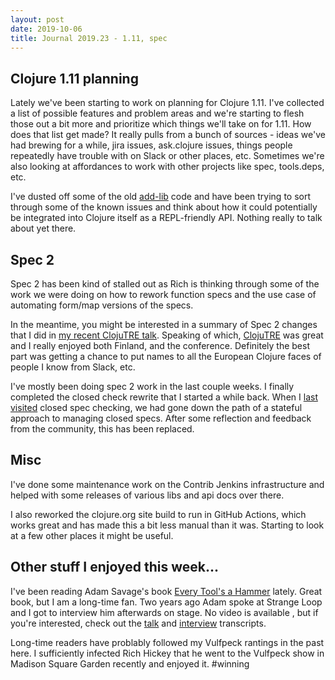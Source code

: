 ```yaml
---
layout: post
date: 2019-10-06
title: Journal 2019.23 - 1.11, spec
---
```


## Clojure 1.11 planning

Lately we've been starting to work on planning for Clojure 1.11. I've collected a list of possible features and problem areas and we're starting to flesh those out a bit more and prioritize which things we'll take on for 1.11. How does that list get made? It really pulls from a bunch of sources - ideas we've had brewing for a while, jira issues, ask.clojure issues, things people repeatedly have trouble with on Slack or other places, etc. Sometimes we're also looking at affordances to work with other projects like spec, tools.deps, etc.

I've dusted off some of the old [add-lib](http://insideclojure.org/2018/05/04/add-lib/) code and have been trying to sort through some of the known issues and think about how it could potentially be integrated into Clojure itself as a REPL-friendly API. Nothing really to talk about yet there.

## Spec 2

Spec 2 has been kind of stalled out as Rich is thinking through some of the work we were doing on how to rework function specs and the use case of automating form/map versions of the specs.

In the meantime, you might be interested in a summary of Spec 2 changes that I did in [my recent ClojuTRE talk](https://www.youtube.com/watch?v=KeZNRypKVa4). Speaking of which, [ClojuTRE](https://clojutre.org/2019/) was great and I really enjoyed both Finland, and the conference. Definitely the best part was getting a chance to put names to all the European Clojure faces of people I know from Slack, etc.

I've mostly been doing spec 2 work in the last couple weeks. I finally completed the closed check rewrite that I started a while back. When I [last visited](http://insideclojure.org/2019/04/19/journal/) closed spec checking, we had gone down the path of a stateful approach to managing closed specs. After some reflection and feedback from the community, this has been replaced.

## Misc

I've done some maintenance work on the Contrib Jenkins infrastructure and helped with some releases of various libs and api docs over there.

I also reworked the clojure.org site build to run in GitHub Actions, which works great and has made this a bit less manual than it was. Starting to look at a few other places it might be useful.

## Other stuff I enjoyed this week...

I've been reading Adam Savage's book [Every Tool's a Hammer](https://www.amazon.com/Every-Tools-Hammer-Life-What/dp/1982113472) lately. Great book, but I am a long-time fan. Two years ago Adam spoke at Strange Loop and I got to interview him afterwards on stage. No video is available , but if you're interested, check out the [talk](https://thestrangeloop.com/transcript-savage.html) and [interview](https://thestrangeloop.com/interview-savage.html) transcripts.

Long-time readers have problably followed my Vulfpeck rantings in the past here. I sufficiently infected Rich Hickey that he went to the Vulfpeck show in Madison Square Garden recently and enjoyed it. #winning

